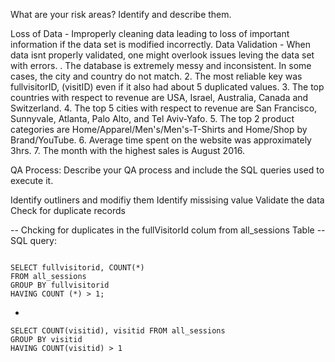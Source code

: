 What are your risk areas? Identify and describe them.

Loss of Data - Improperly cleaning data leading to loss of important information if the data set is modified incorrectly. 
Data Validation - When data isnt properly validated, one might overlook issues leving the data set with errors.
. The database is extremely messy and inconsistent. In some cases, the city and country do not match.
2. The most reliable key was fullvisitorID, (visitID) even if it also had about 5 duplicated values.
3. The top countries with respect to revenue are USA, Israel, Australia, Canada and Switzerland.
4. The top 5 cities with respect to revenue are San Francisco, Sunnyvale, Atlanta, Palo Alto, and Tel Aviv-Yafo.
5. The top 2 product categories are Home/Apparel/Men's/Men's-T-Shirts and Home/Shop by Brand/YouTube.
6. Average time spent on the website was approximately 3hrs.
7. The month with the highest sales is August 2016.

QA Process:
Describe your QA process and include the SQL queries used to execute it.

Identify outliners and modifiy them
Identify missising value 
Validate the data 
Check for duplicate records


-- Chcking for duplicates in the fullVisitorId colum from all_sessions Table 
-- SQL query:

```

SELECT fullvisitorid, COUNT(*)
FROM all_sessions
GROUP BY fullvisitorid
HAVING COUNT (*) > 1;

```
-

```
SELECT COUNT(visitid), visitid FROM all_sessions
GROUP BY visitid
HAVING COUNT(visitid) > 1

